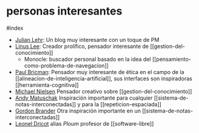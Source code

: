# personas interesantes
#index 

- [Julian Lehr](https://julian.digital/): Un blog muy interesante con un toque de PM
- [Linus Lee](https://thesephist.com/): Creador prolífico, pensador interesante de [[gestion-del-conocimiento]]
    - Monocle: buscador personal basado en la idea del [[pensamiento-como-problema-de-navegacion]]
- [Paul Bricman](https://paulbricman.com/): Pensador muy interesante de ética en el campo de la [[alineacion-de-inteligencia-artificial]], sus interfaces son inspiradoras [[herramienta-cognitiva]]
- [Michael Nielsen](https://michaelnotebook.com/) Pensador creativo sobre [[gestion-del-conocimiento]]
- [Andy Matuschak](https://andymatuschak.org/) Inspiración importante para cualquier [[sistema-de-notas-interconectadas]] y para la [[repeticion-espaciada]]
- [Gordon Brander](https://gordonbrander.com/) Otra inspiración importante en un [[sistema-de-notas-interconectadas]]
- [Leonel Dricot](https://ploum.net/) alias *Ploum* profesor de [[software-libre]]